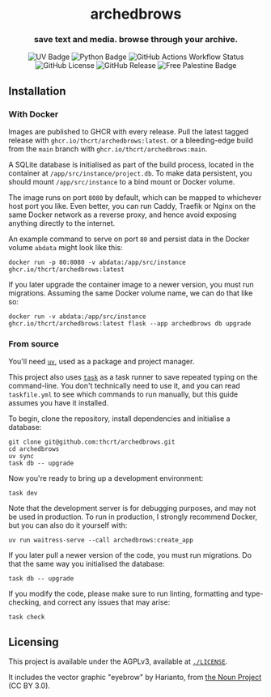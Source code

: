 <div align="center">
  
# archedbrows

### save text and media. browse through your archive.

![UV Badge](https://img.shields.io/endpoint?url=https%3A%2F%2Fraw.githubusercontent.com%2Fastral-sh%2Fuv%2Frefs%2Fheads%2Fmain%2Fassets%2Fbadge%2Fv0.json&style=for-the-badge)
![Python Badge](https://img.shields.io/badge/dynamic/json?url=https%3A%2F%2Fraw.githubusercontent.com%2Fthcrt%2Farchedbrows%2Frefs%2Fheads%2Fmain%2F.python-version&query=%24&style=for-the-badge&label=Python)
![GitHub Actions Workflow Status](https://img.shields.io/github/actions/workflow/status/thcrt/archedbrows/build.yml?branch=main&style=for-the-badge&link=https%3A%2F%2Fgithub.com%2Fthcrt%2Farchedbrows%2Fpkgs%2Fcontainer%2Farchedbrows)
![GitHub License](https://img.shields.io/github/license/thcrt/archedbrows?style=for-the-badge&link=https%3A%2F%2Fgithub.com%2Fthcrt%2Farchedbrows%2Fblob%2Fmain%2FLICENSE)
![GitHub Release](https://img.shields.io/github/v/release/thcrt/archedbrows?style=for-the-badge)
![Free Palestine Badge](https://img.shields.io/badge/Free%20-%20Palestine%20-%20red?style=for-the-badge)

</div>

## Installation

### With Docker

Images are published to GHCR with every release. Pull the latest tagged release with `ghcr.io/thcrt/archedbrows:latest`. or a bleeding-edge build from the `main` branch with `ghcr.io/thcrt/archedbrows:main`.

A SQLite database is initialised as part of the build process, located in the container at `/app/src/instance/project.db`. To make data persistent, you should mount `/app/src/instance` to a bind mount or Docker volume. 

The image runs on port `8080` by default, which can be mapped to whichever host port you like. Even better, you can run Caddy, Traefik or Nginx on the same Docker network as a reverse proxy, and hence avoid exposing anything directly to the internet. 

An example command to serve on port `80` and persist data in the Docker volume `abdata` might look like this:

```shell
docker run -p 80:8080 -v abdata:/app/src/instance ghcr.io/thcrt/archedbrows:latest
```

If you later upgrade the container image to a newer version, you must run migrations. Assuming the same Docker volume name, we can do that like so:

```shell
docker run -v abdata:/app/src/instance ghcr.io/thcrt/archedbrows:latest flask --app archedbrows db upgrade
```

### From source

You'll need [`uv`](https://docs.astral.sh/uv/), used as a package and project manager.

This project also uses [`task`](https://taskfile.dev/) as a task runner to save repeated typing on the command-line. You don't technically need to use it, and you can read `taskfile.yml` to see which commands to run manually, but this guide assumes you have it installed.

To begin, clone the repository, install dependencies and initialise a database:

```shell
git clone git@github.com:thcrt/archedbrows.git
cd archedbrows
uv sync
task db -- upgrade
```

Now you're ready to bring up a development environment:

```shell
task dev
```

Note that the development server is for debugging purposes, and may not be used in production. To run in production, I strongly recommend Docker, but you can also do it yourself with:

```shell
uv run waitress-serve --call archedbrows:create_app
```

If you later pull a newer version of the code, you must run migrations. Do that the same way you initialised the database:

```shell
task db -- upgrade
```

If you modify the code, please make sure to run linting, formatting and type-checking, and correct any issues that may arise:

```shell
task check
```

## Licensing

This project is available under the AGPLv3, available at [`./LICENSE`](./LICENSE).

It includes the vector graphic "eyebrow" by Harianto, from <a href="https://thenounproject.com/browse/icons/term/eyebrow/">the Noun Project</a> (CC BY 3.0).
